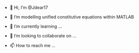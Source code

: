- 👋 Hi, I’m @Jdear17
- 👀 I’m modelling unified constitutive equations within MATLAB

- 🌱 I’m currently learning ...
- 💞️ I’m looking to collaborate on ...
- 📫 How to reach me ...

<!---
Jdear17/Jdear17 is a ✨ special ✨ repository because its `README.md` (this file) appears on your GitHub profile.
You can click the Preview link to take a look at your changes.
--->
